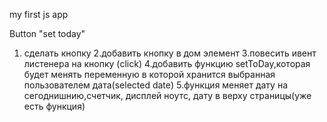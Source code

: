 my first js app


Button "set today"
1. сделать кнопку 
2.добавить кнопку в дом элемент 
3.повесить ивент листенера на кнопку (click)
4.добавить функцию setToDay,которая будет менять переменную в которой хранится выбранная пользователем дата(selected date)
5.функция меняет дату на сегоднишнию,счетчик, дисплей ноутс, дату в верху страницы(уже есть функция)

